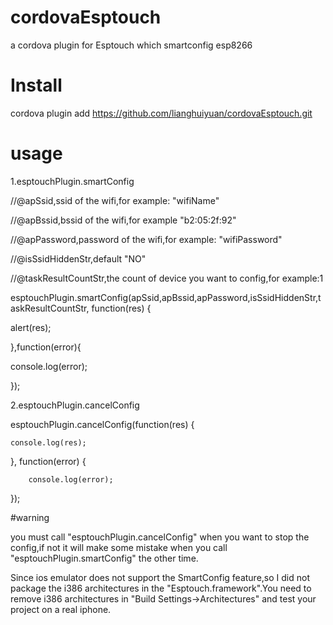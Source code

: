 # cordovaEsptouch
a cordova plugin for Esptouch which smartconfig esp8266
# Install
cordova plugin add https://github.com/lianghuiyuan/cordovaEsptouch.git

# usage
1.esptouchPlugin.smartConfig 

//@apSsid,ssid of the wifi,for example: "wifiName"

//@apBssid,bssid of the wifi,for example "b2:05:2f:92" 

//@apPassword,password of the wifi,for example: "wifiPassword" 

//@isSsidHiddenStr,default "NO"

//@taskResultCountStr,the count of device you want to config,for example:1

esptouchPlugin.smartConfig(apSsid,apBssid,apPassword,isSsidHiddenStr,taskResultCountStr, function(res) {

  alert(res);
  
},function(error){

  console.log(error);
  
});

2.esptouchPlugin.cancelConfig

esptouchPlugin.cancelConfig(function(res) {

	console.log(res);
	
}, function(error) {

		console.log(error);
		
});

#warning 

you must call "esptouchPlugin.cancelConfig" when you want to stop the config,if not it will make some mistake when you call
"esptouchPlugin.smartConfig" the other time.


Since ios emulator does not support the SmartConfig feature,so I did not package the i386 architectures in the "Esptouch.framework".You need to remove i386 architectures in "Build Settings->Architectures" and test your project on a real iphone.
